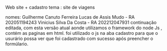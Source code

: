 Web site + cadastro
tema : site de  viagens  

nomes: Guilherme Canuto Ferreira
Lucas de Assis Mudo - RA 202051194243
Vinicius Silva Da Costa - RA 202212047931
continuação editada, com esta versão  atual  aonde  utilizamos o  framework  do  node  Js ,  contém  as paginas  em html.
foi  utilizado o  js na aba  cadastro  para que  o usurário  possa ver que  foi  cadastrado com sucesso  após  preencher o  formúlario.
